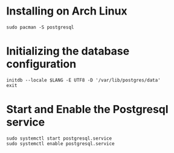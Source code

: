 # Installing on Arch Linux
```console
sudo pacman -S postgresql
```

# Initializing the database configuration
```console
initdb --locale $LANG -E UTF8 -D '/var/lib/postgres/data'
exit
```

# Start and Enable the Postgresql service
```console
sudo systemctl start postgresql.service
sudo systemctl enable postgresql.service
```
